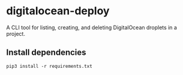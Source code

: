 # digitalocean-deploy

A CLI tool for listing, creating, and deleting DigitalOcean droplets in a project.

## Install dependencies

```
pip3 install -r requirements.txt
```

